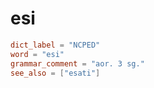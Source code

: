 # esi

``` toml
dict_label = "NCPED"
word = "esi"
grammar_comment = "aor. 3 sg."
see_also = ["esati"]
```

